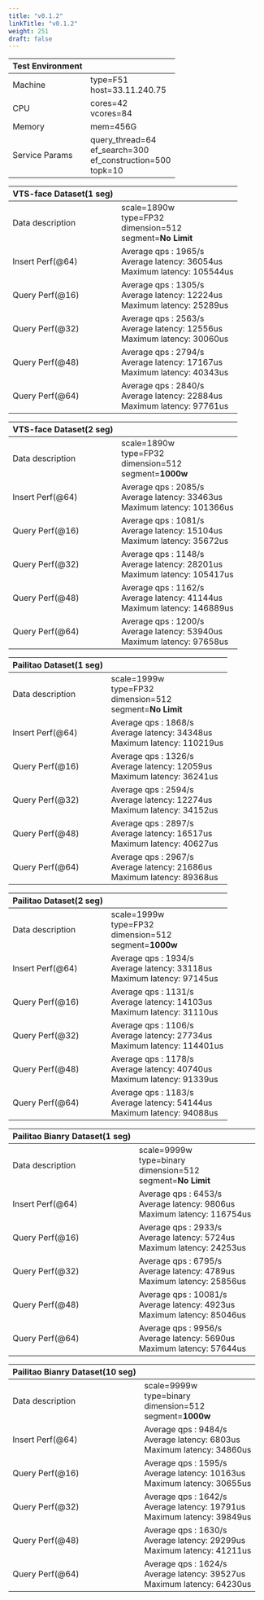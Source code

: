 ```yaml
---
title: "v0.1.2"
linkTitle: "v0.1.2"
weight: 251
draft: false
---
```




| Test Environment |                                                              |
| ---------------- | ------------------------------------------------------------ |
| Machine          | type=F51<br/>host=33.11.240.75                               |
| CPU              | cores=42<br/>vcores=84                                       |
| Memory           | mem=456G                                                     |
| Service Params   | query_thread=64 <br/>ef_search=300 <br/>ef_construction=500<br/>topk=10 |



| VTS-face Dataset(1 seg) |                                                              |
| ----------------------- | ------------------------------------------------------------ |
| Data description        | scale=1890w<br/>type=FP32<br/>dimension=512<br/>segment=**No Limit** |
| Insert Perf(@64)        | Average qps    : 1965/s<br/>Average latency: 36054us<br/>Maximum latency: 105544us |
| Query Perf(@16)         | Average qps    : 1305/s<br/>Average latency: 12224us<br/>Maximum latency: 25289us |
| Query Perf(@32)         | Average qps    : 2563/s<br/>Average latency: 12556us<br/>Maximum latency: 30060us |
| Query Perf(@48)         | Average qps    : 2794/s<br/>Average latency: 17167us<br/>Maximum latency: 40343us |
| Query Perf(@64)         | Average qps    : 2840/s<br/>Average latency: 22884us<br/>Maximum latency: 97761us |



| VTS-face Dataset(2 seg) |                                                              |
| ----------------------- | ------------------------------------------------------------ |
| Data description        | scale=1890w<br/>type=FP32<br/>dimension=512<br/>segment=**1000w** |
| Insert Perf(@64)        | Average qps    : 2085/s<br/>Average latency: 33463us<br/>Maximum latency: 101366us |
| Query Perf(@16)         | Average qps    : 1081/s<br/>Average latency: 15104us<br/>Maximum latency: 35672us |
| Query Perf(@32)         | Average qps    : 1148/s<br/>Average latency: 28201us<br/>Maximum latency: 105417us |
| Query Perf(@48)         | Average qps    : 1162/s<br/>Average latency: 41144us<br/>Maximum latency: 146889us |
| Query Perf(@64)         | Average qps    : 1200/s<br/>Average latency: 53940us<br/>Maximum latency: 97658us |



| Pailitao Dataset(1 seg) |                                                              |
| ----------------------- | ------------------------------------------------------------ |
| Data description        | scale=1999w<br/>type=FP32<br/>dimension=512<br/>segment=**No Limit** |
| Insert Perf(@64)        | Average qps    : 1868/s<br/>Average latency: 34348us<br/>Maximum latency: 110219us |
| Query Perf(@16)         | Average qps    : 1326/s<br/>Average latency: 12059us<br/>Maximum latency: 36241us |
| Query Perf(@32)         | Average qps    : 2594/s<br/>Average latency: 12274us<br/>Maximum latency: 34152us |
| Query Perf(@48)         | Average qps    : 2897/s<br/>Average latency: 16517us<br/>Maximum latency: 40627us |
| Query Perf(@64)         | Average qps    : 2967/s<br/>Average latency: 21686us<br/>Maximum latency: 89368us |



| Pailitao Dataset(2 seg) |                                                              |
| ----------------------- | ------------------------------------------------------------ |
| Data description        | scale=1999w<br/>type=FP32<br/>dimension=512<br/>segment=**1000w** |
| Insert Perf(@64)        | Average qps    : 1934/s<br/>Average latency: 33118us<br />Maximum latency: 97145us |
| Query Perf(@16)         | Average qps    : 1131/s<br/>Average latency: 14103us<br/>Maximum latency: 31110us |
| Query Perf(@32)         | Average qps    : 1106/s<br/>Average latency: 27734us<br/>Maximum latency: 114401us |
| Query Perf(@48)         | Average qps    : 1178/s<br/>Average latency: 40740us<br/>Maximum latency: 91339us |
| Query Perf(@64)         | Average qps    : 1183/s<br/>Average latency: 54144us<br/>Maximum latency: 94088us |



| Pailitao Bianry Dataset(1 seg) |                                                              |
| ------------------------------ | ------------------------------------------------------------ |
| Data description               | scale=9999w<br/>type=binary<br/>dimension=512<br/>segment=**No Limit** |
| Insert Perf(@64)               | Average qps    : 6453/s<br/>Average latency: 9806us<br/>Maximum latency: 116754us |
| Query Perf(@16)                | Average qps    : 2933/s<br/>Average latency: 5724us<br/>Maximum latency: 24253us |
| Query Perf(@32)                | Average qps    : 6795/s<br/>Average latency: 4789us<br/>Maximum latency: 25856us |
| Query Perf(@48)                | Average qps    : 10081/s<br/>Average latency: 4923us<br/>Maximum latency: 85046us |
| Query Perf(@64)                | Average qps    : 9956/s<br/>Average latency: 5690us<br/>Maximum latency: 57644us |



| Pailitao Bianry Dataset(10 seg) |                                                              |
| ------------------------------- | ------------------------------------------------------------ |
| Data description                | scale=9999w<br/>type=binary<br/>dimension=512<br/>segment=**1000w** |
| Insert Perf(@64)                | Average qps    : 9484/s<br/>Average latency: 6803us<br/>Maximum latency: 34860us |
| Query Perf(@16)                 | Average qps    : 1595/s<br/>Average latency: 10163us<br/>Maximum latency: 30655us |
| Query Perf(@32)                 | Average qps    : 1642/s<br/>Average latency: 19791us<br/>Maximum latency: 39849us |
| Query Perf(@48)                 | Average qps    : 1630/s<br/>Average latency: 29299us<br/>Maximum latency: 41211us |
| Query Perf(@64)                 | Average qps    : 1624/s<br/>Average latency: 39527us<br/>Maximum latency: 64230us |

